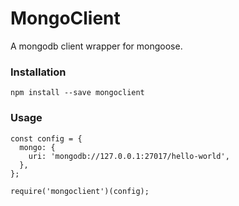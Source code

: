 MongoClient
===========

A mongodb client wrapper for mongoose.

### Installation

    npm install --save mongoclient
    
### Usage

    const config = {
      mongo: {
        uri: 'mongodb://127.0.0.1:27017/hello-world',
      },
    };
    
    require('mongoclient')(config);
